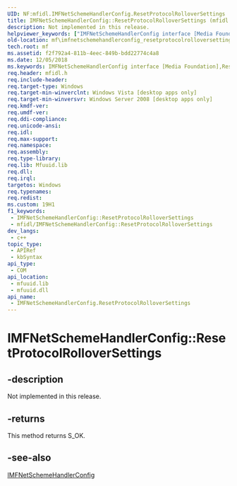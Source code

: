 ```yaml
---
UID: NF:mfidl.IMFNetSchemeHandlerConfig.ResetProtocolRolloverSettings
title: IMFNetSchemeHandlerConfig::ResetProtocolRolloverSettings (mfidl.h)
description: Not implemented in this release.
helpviewer_keywords: ["IMFNetSchemeHandlerConfig interface [Media Foundation]","ResetProtocolRolloverSettings method","IMFNetSchemeHandlerConfig.ResetProtocolRolloverSettings","IMFNetSchemeHandlerConfig::ResetProtocolRolloverSettings","ResetProtocolRolloverSettings","ResetProtocolRolloverSettings method [Media Foundation]","ResetProtocolRolloverSettings method [Media Foundation]","IMFNetSchemeHandlerConfig interface","f2f792a4-811b-4eec-849b-bdd22774c4a8","mf.imfnetschemehandlerconfig_resetprotocolrolloversettings","mfidl/IMFNetSchemeHandlerConfig::ResetProtocolRolloverSettings"]
old-location: mf\imfnetschemehandlerconfig_resetprotocolrolloversettings.htm
tech.root: mf
ms.assetid: f2f792a4-811b-4eec-849b-bdd22774c4a8
ms.date: 12/05/2018
ms.keywords: IMFNetSchemeHandlerConfig interface [Media Foundation],ResetProtocolRolloverSettings method, IMFNetSchemeHandlerConfig.ResetProtocolRolloverSettings, IMFNetSchemeHandlerConfig::ResetProtocolRolloverSettings, ResetProtocolRolloverSettings, ResetProtocolRolloverSettings method [Media Foundation], ResetProtocolRolloverSettings method [Media Foundation],IMFNetSchemeHandlerConfig interface, f2f792a4-811b-4eec-849b-bdd22774c4a8, mf.imfnetschemehandlerconfig_resetprotocolrolloversettings, mfidl/IMFNetSchemeHandlerConfig::ResetProtocolRolloverSettings
req.header: mfidl.h
req.include-header: 
req.target-type: Windows
req.target-min-winverclnt: Windows Vista [desktop apps only]
req.target-min-winversvr: Windows Server 2008 [desktop apps only]
req.kmdf-ver: 
req.umdf-ver: 
req.ddi-compliance: 
req.unicode-ansi: 
req.idl: 
req.max-support: 
req.namespace: 
req.assembly: 
req.type-library: 
req.lib: Mfuuid.lib
req.dll: 
req.irql: 
targetos: Windows
req.typenames: 
req.redist: 
ms.custom: 19H1
f1_keywords:
 - IMFNetSchemeHandlerConfig::ResetProtocolRolloverSettings
 - mfidl/IMFNetSchemeHandlerConfig::ResetProtocolRolloverSettings
dev_langs:
 - c++
topic_type:
 - APIRef
 - kbSyntax
api_type:
 - COM
api_location:
 - mfuuid.lib
 - mfuuid.dll
api_name:
 - IMFNetSchemeHandlerConfig.ResetProtocolRolloverSettings
---
```


# IMFNetSchemeHandlerConfig::ResetProtocolRolloverSettings


## -description

Not implemented in this release.



## -returns

This method returns S_OK.

## -see-also

<a href="/windows/desktop/api/mfidl/nn-mfidl-imfnetschemehandlerconfig">IMFNetSchemeHandlerConfig</a>
